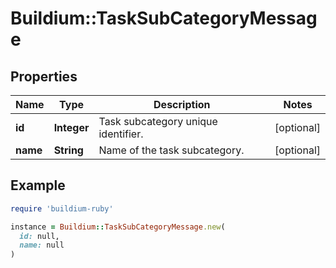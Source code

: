 # Buildium::TaskSubCategoryMessage

## Properties

| Name | Type | Description | Notes |
| ---- | ---- | ----------- | ----- |
| **id** | **Integer** | Task subcategory unique identifier. | [optional] |
| **name** | **String** | Name of the task subcategory. | [optional] |

## Example

```ruby
require 'buildium-ruby'

instance = Buildium::TaskSubCategoryMessage.new(
  id: null,
  name: null
)
```

